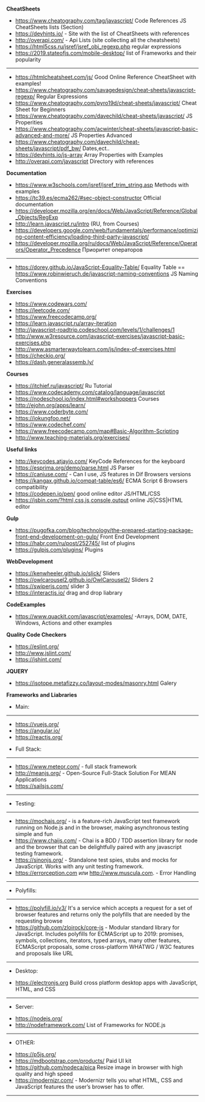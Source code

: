 **CheatSheets**
* https://www.cheatography.com/tag/javascript/ Code References JS CheatSheets lists (Section)
* https://devhints.io/ - Site with the list of CheatSheets with references
* http://overapi.com/ - Api Lists (site collecting all the cheatsheets)
* https://html5css.ru/jsref/jsref_obj_regexp.php regular expressions
* https://2019.stateofjs.com/mobile-desktop/ list of Frameworks and their popularity
______
* https://htmlcheatsheet.com/js/ Good Online Reference CheatSheet with examples!
* https://www.cheatography.com/savagedesign/cheat-sheets/javascript-regexp/ Regular Expressions
* https://www.cheatography.com/pyro19d/cheat-sheets/javascript/ Cheat Sheet for Beginners
* https://www.cheatography.com/davechild/cheat-sheets/javascript/ JS Properities
* https://www.cheatography.com/acwinter/cheat-sheets/javascript-basic-advanced-and-more/ JS Properties Advanced
* https://www.cheatography.com/davechild/cheat-sheets/javascript/pdf_bw/ Dates,ect..
* https://devhints.io/js-array Array Properties with Examples
* http://overapi.com/javascript Directory with references

**Documentation**
* https://www.w3schools.com/jsref/jsref_trim_string.asp Methods with examples
* https://tc39.es/ecma262/#sec-object-constructor Official documentation
* https://developer.mozilla.org/en/docs/Web/JavaScript/Reference/Global_Objects/RegExp 
* http://learn.javascript.ru/intro (RU, from Courses)
* https://developers.google.com/web/fundamentals/performance/optimizing-content-efficiency/loading-third-party-javascript/ 
* https://developer.mozilla.org/ru/docs/Web/JavaScript/Reference/Operators/Operator_Precedence Приоритет операторов
-------
* https://dorey.github.io/JavaScript-Equality-Table/ Equality Table ==
https://www.robinwieruch.de/javascript-naming-conventions  JS Naming Conventions

**Exercises**
* https://www.codewars.com/
* https://leetcode.com/
* https://www.freecodecamp.org/
* https://learn.javascript.ru/array-iteration 
* http://javascript-roadtrip.codeschool.com/levels/1/challenges/1 
* http://www.w3resource.com/javascript-exercises/javascript-basic-exercises.php
* http://www.asmarterwaytolearn.com/js/index-of-exercises.html
* https://checkio.org/
* https://dash.generalassemb.ly/



**Courses**
* https://itchief.ru/javascript/ Ru Tutorial
* https://www.codecademy.com/catalog/language/javascript
* https://nodeschool.io/index.html#workshoppers   Courses
* http://ejohn.org/apps/learn/
* https://www.coderbyte.com/
* https://iokungfoo.net/
* https://www.codechef.com/
* https://www.freecodecamp.com/map#Basic-Algorithm-Scripting 
* http://www.teaching-materials.org/exercises/ 

**Useful links**

* http://keycodes.atjayjo.com/  KeyCode References for the keyboard
* https://esprima.org/demo/parse.html JS Parser
* https://caniuse.com/ - Can I use, JS features in Dif Browsers versions
* https://kangax.github.io/compat-table/es6/ ECMA Script 6 Browsers compatibility
* https://codepen.io/pen/ good online editor JS/HTML/CSS
* https://jsbin.com/?html,css,js,console,output online JS|CSS|HTML editor

**Gulp**
* https://pugofka.com/blog/technology/the-prepared-starting-package-front-end-development-on-gulp/ Front End Development
* https://habr.com/ru/post/252745/ list of plugins
* https://gulpjs.com/plugins/ Plugins


**WebDevelopment**
* https://kenwheeler.github.io/slick/ Sliders
* https://owlcarousel2.github.io/OwlCarousel2/ Sliders 2
* https://swiperjs.com/ slider 3
* https://interactjs.io/ drag and drop liabrary

**CodeExamples**
* https://www.quackit.com/javascript/examples/ -Arrays, DOM, DATE, Windows, Actions and other examples

**Quality Code Checkers**
* https://eslint.org/
* http://www.jslint.com/
* https://jshint.com/

**JQUERY**
* https://isotope.metafizzy.co/layout-modes/masonry.html Galery

**Frameworks and Liabraries**

+ Main:
________________
* https://vuejs.org/
* https://angular.io/
* https://reactjs.org/

+ Full Stack:
________________
* https://www.meteor.com/ - full stack framework
* http://meanjs.org/ - Open-Source Full-Stack Solution For MEAN Applications
* https://sailsjs.com/ 
________________

+ Testing:
________________
* https://mochajs.org/  - is a feature-rich JavaScript test framework running on Node.js and in the browser, making asynchronous testing simple and fun
* https://www.chaijs.com/ - Chai is a BDD / TDD assertion library for node and the browser that can be delightfully paired with any javascript testing framework.
* https://sinonjs.org/ - Standalone test spies, stubs and mocks for JavaScript.
Works with any unit testing framework. 
*  https://errorception.com или http://www.muscula.com. - Error Handling
________________

+ Polyfills:
________________
* https://polyfill.io/v3/ It's a service which accepts a request for a set of browser features and returns only the polyfills that are needed by the requesting browse
* https://github.com/zloirock/core-js  - Modular standard library for JavaScript. Includes polyfills for ECMAScript up to 2019: promises, symbols, collections, iterators, typed arrays, many other features, ECMAScript proposals, some cross-platform WHATWG / W3C features and proposals like URL
________________

+ Desktop:
* https://electronjs.org Build cross platform desktop apps with JavaScript, HTML, and CSS

________________

+ Server:
* https://nodejs.org/ 
* http://nodeframework.com/ List of Frameworks for NODE.js
________________


+ OTHER:
* https://p5js.org/
* https://mdbootstrap.com/products/ Paid UI kit
* https://github.com/nodeca/pica Resize image in browser with high quality and high speed
* https://modernizr.com/ - Modernizr tells you what HTML, CSS and JavaScript features the user’s browser has to offer.
________________

